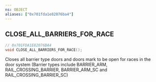 ```yaml
---
ns: OBJECT
aliases: ["0x701fda1e82076ba4"]
---
```

## CLOSE_ALL_BARRIERS_FOR_RACE

```c
// 0x701FDA1E82076BA4
void CLOSE_ALL_BARRIERS_FOR_RACE();
```

Closes all barrier type doors and doors mark to be open for races in the door system (Barrier types include BARRIER_ARM, RAIL_CROSSING_BARRIER, BARRIER_ARM_SC and RAIL_CROSSING_BARRIER_SC)

